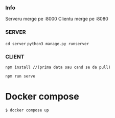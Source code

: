 ### Info

Serveru merge pe :8000
Clientu merge pe :8080

### SERVER

```cd server```
```python3 manage.py runserver```

### CLIENT

```npm install //(prima data sau cand se da pull)```

```npm run serve```



# Docker compose
```bash
$ docker compose up
```